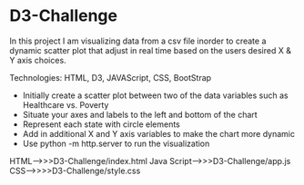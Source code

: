 # D3-Challenge
In this project I am visualizing data from a csv file inorder to create a dynamic scatter plot that adjust in real time based on the users desired X & Y axis choices. 

Technologies: HTML, D3, JAVAScript, CSS, BootStrap

*  Initially create a scatter plot between two of the data variables such as Healthcare vs. Poverty
*  Situate your axes and labels to the left and bottom of the chart
*  Represent each state with circle elements
*  Add in additional X and Y axis variables to make the chart more dynamic
*  Use python -m http.server to run the visualization

HTML-->>>D3-Challenge/index.html
Java Script-->>>D3-Challenge/app.js 
CSS-->>>>D3-Challenge/style.css
